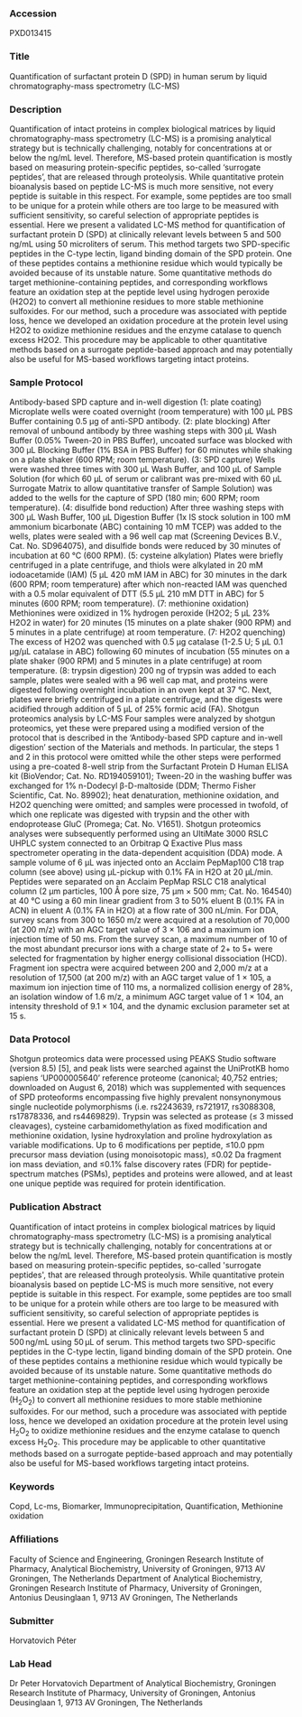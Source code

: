 ### Accession
PXD013415

### Title
Quantification of surfactant protein D (SPD) in human serum by liquid chromatography-mass spectrometry (LC-MS)

### Description
Quantification of intact proteins in complex biological matrices by liquid chromatography-mass spectrometry (LC-MS) is a promising analytical strategy but is technically challenging, notably for concentrations at or below the ng/mL level. Therefore, MS-based protein quantification is mostly based on measuring protein-specific peptides, so-called ‘surrogate peptides’, that are released through proteolysis. While quantitative protein bioanalysis based on peptide LC-MS is much more sensitive, not every peptide is suitable in this respect. For example, some peptides are too small to be unique for a protein while others are too large to be measured with sufficient sensitivity, so careful selection of appropriate peptides is essential. Here we present a validated LC-MS method for quantification of surfactant protein D (SPD) at clinically relevant levels between 5 and 500 ng/mL using 50 microliters of serum. This method targets two SPD-specific peptides in the C-type lectin, ligand binding domain of the SPD protein. One of these peptides contains a methionine residue which would typically be avoided because of its unstable nature. Some quantitative methods do target methionine-containing peptides, and corresponding workflows feature an oxidation step at the peptide level using hydrogen peroxide (H2O2) to convert all methionine residues to more stable methionine sulfoxides. For our method, such a procedure was associated with peptide loss, hence we developed an oxidation procedure at the protein level using H2O2 to oxidize methionine residues and the enzyme catalase to quench excess H2O2. This procedure may be applicable to other quantitative methods based on a surrogate peptide-based approach and may potentially also be useful for MS-based workflows targeting intact proteins.

### Sample Protocol
Antibody-based SPD capture and in-well digestion (1: plate coating) Microplate wells were coated overnight (room temperature) with 100 µL PBS Buffer containing 0.5 µg of anti-SPD antibody. (2: plate blocking) After removal of unbound antibody by three washing steps with 300 µL Wash Buffer (0.05% Tween-20 in PBS Buffer), uncoated surface was blocked with 300 µL Blocking Buffer (1% BSA in PBS Buffer) for 60 minutes while shaking on a plate shaker (600 RPM; room temperature). (3: SPD capture) Wells were washed three times with 300 µL Wash Buffer, and 100 µL of Sample Solution (for which 60 µL of serum or calibrant was pre-mixed with 60 µL Surrogate Matrix to allow quantitative transfer of Sample Solution) was added to the wells for the capture of SPD (180 min; 600 RPM; room temperature). (4: disulfide bond reduction) After three washing steps with 300 µL Wash Buffer, 100 µL Digestion Buffer (1x IS stock solution in 100 mM ammonium bicarbonate (ABC) containing 10 mM TCEP) was added to the wells, plates were sealed with a 96 well cap mat (Screening Devices B.V., Cat. No. SD964075), and disulfide bonds were reduced by 30 minutes of incubation at 60 °C (600 RPM). (5: cysteine alkylation) Plates were briefly centrifuged in a plate centrifuge, and thiols were alkylated in 20 mM iodoacetamide (IAM) (5 µL 420 mM IAM in ABC) for 30 minutes in the dark (600 RPM; room temperature) after which non-reacted IAM was quenched with a 0.5 molar equivalent of DTT (5.5 µL 210 mM DTT in ABC) for 5 minutes (600 RPM; room temperature). (7: methionine oxidation) Methionines were oxidized in 1% hydrogen peroxide (H2O2; 5 µL 23% H2O2 in water) for 20 minutes (15 minutes on a plate shaker (900 RPM) and 5 minutes in a plate centrifuge) at room temperature. (7: H2O2 quenching) The excess of H2O2 was quenched with 0.5 µg catalase (1-2.5 U; 5 µL 0.1 µg/µL catalase in ABC) following 60 minutes of incubation (55 minutes on a plate shaker (900 RPM) and 5 minutes in a plate centrifuge) at room temperature. (8: trypsin digestion) 200 ng of trypsin was added to each sample, plates were sealed with a 96 well cap mat, and proteins were digested following overnight incubation in an oven kept at 37 °C. Next, plates were briefly centrifuged in a plate centrifuge, and the digests were acidified through addition of 5 µL of 25% formic acid (FA).   Shotgun proteomics analysis by LC-MS Four samples were analyzed by shotgun proteomics, yet these were prepared using a modified version of the protocol that is described in the ‘Antibody-based SPD capture and in-well digestion’ section of the Materials and methods. In particular, the steps 1 and 2 in this protocol were omitted while the other steps were performed using a pre-coated 8-well strip from the Surfactant Protein D Human ELISA kit (BioVendor; Cat. No. RD194059101); Tween-20 in the washing buffer was exchanged for 1% n-Dodecyl β-D-maltoside (DDM; Thermo Fisher Scientific, Cat. No. 89902); heat denaturation, methionine oxidation, and H2O2 quenching were omitted; and samples were processed in twofold, of which one replicate was digested with trypsin and the other with endoprotease GluC (Promega; Cat. No. V1651). Shotgun proteomics analyses were subsequently performed using an UltiMate 3000 RSLC UHPLC system connected to an Orbitrap Q Exactive Plus mass spectrometer operating in the data-dependent acquisition (DDA) mode. A sample volume of 6 µL was injected onto an Acclaim PepMap100 C18 trap column (see above) using μL-pickup with 0.1% FA in H2O at 20 μL/min. Peptides were separated on an Acclaim PepMap RSLC C18 analytical column (2 μm particles, 100 Å pore size, 75 μm × 500 mm; Cat. No. 164540) at 40 °C using a 60 min linear gradient from 3 to 50% eluent B (0.1% FA in ACN) in eluent A (0.1% FA in H2O) at a flow rate of 300 nL/min. For DDA, survey scans from 300 to 1650 m/z were acquired at a resolution of 70,000 (at 200 m/z) with an AGC target value of 3 × 106 and a maximum ion injection time of 50 ms. From the survey scan, a maximum number of 10 of the most abundant precursor ions with a charge state of 2+ to 5+ were selected for fragmentation by higher energy collisional dissociation (HCD). Fragment ion spectra were acquired between 200 and 2,000 m/z at a resolution of 17,500 (at 200 m/z) with an AGC target value of 1 × 105, a maximum ion injection time of 110 ms, a normalized collision energy of 28%, an isolation window of 1.6 m/z, a minimum AGC target value of 1 × 104, an intensity threshold of 9.1 × 104, and the dynamic exclusion parameter set at 15 s.

### Data Protocol
Shotgun proteomics data were processed using PEAKS Studio software (version 8.5) [5], and peak lists were searched against the UniProtKB homo sapiens ‘UP000005640’ reference proteome (canonical; 40,752 entries; downloaded on August 6, 2018) which was supplemented with sequences of SPD proteoforms encompassing five highly prevalent nonsynonymous single nucleotide polymorphisms (i.e. rs2243639, rs721917, rs3088308, rs17878336, and rs4469829). Trypsin was selected as protease (≤ 3 missed cleavages), cysteine carbamidomethylation as fixed modification and methionine oxidation, lysine hydroxylation and proline hydroxylation as variable modifications. Up to 6 modifications per peptide, ≤10.0 ppm precursor mass deviation (using monoisotopic mass), ≤0.02 Da fragment ion mass deviation, and ≤0.1% false discovery rates (FDR) for peptide-spectrum matches (PSMs), peptides and proteins were allowed, and at least one unique peptide was required for protein identification.

### Publication Abstract
Quantification of intact proteins in complex biological matrices by liquid chromatography-mass spectrometry (LC-MS) is a promising analytical strategy but is technically challenging, notably for concentrations at or below the ng/mL level. Therefore, MS-based protein quantification is mostly based on measuring protein-specific peptides, so-called 'surrogate peptides', that are released through proteolysis. While quantitative protein bioanalysis based on peptide LC-MS is much more sensitive, not every peptide is suitable in this respect. For example, some peptides are too small to be unique for a protein while others are too large to be measured with sufficient sensitivity, so careful selection of appropriate peptides is essential. Here we present a validated LC-MS method for quantification of surfactant protein D (SPD) at clinically relevant levels between 5 and 500&#x202f;ng/mL using 50&#x202f;&#x3bc;L of serum. This method targets two SPD-specific peptides in the C-type lectin, ligand binding domain of the SPD protein. One of these peptides contains a methionine residue which would typically be avoided because of its unstable nature. Some quantitative methods do target methionine-containing peptides, and corresponding workflows feature an oxidation step at the peptide level using hydrogen peroxide (H<sub>2</sub>O<sub>2</sub>) to convert all methionine residues to more stable methionine sulfoxides. For our method, such a procedure was associated with peptide loss, hence we developed an oxidation procedure at the protein level using H<sub>2</sub>O<sub>2</sub> to oxidize methionine residues and the enzyme catalase to quench excess H<sub>2</sub>O<sub>2</sub>. This procedure may be applicable to other quantitative methods based on a surrogate peptide-based approach and may potentially also be useful for MS-based workflows targeting intact proteins.

### Keywords
Copd, Lc-ms, Biomarker, Immunoprecipitation, Quantification, Methionine oxidation

### Affiliations
Faculty of Science and Engineering, Groningen Research Institute of Pharmacy, Analytical Biochemistry, University of Groningen, 9713 AV Groningen, The Netherlands
Department of Analytical Biochemistry, Groningen Research Institute of Pharmacy, University of Groningen, Antonius Deusinglaan 1, 9713 AV Groningen, The Netherlands

### Submitter
Horvatovich Péter

### Lab Head
Dr Peter Horvatovich
Department of Analytical Biochemistry, Groningen Research Institute of Pharmacy, University of Groningen, Antonius Deusinglaan 1, 9713 AV Groningen, The Netherlands


